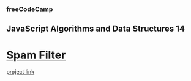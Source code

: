 ### freeCodeCamp

## JavaScript Algorithms and Data Structures 14

# [Spam Filter](https://github.com/UniBreakfast/free-code-camp-javascript-algorithms-14-spam-filter)

[project link](https://www.freecodecamp.org/learn/javascript-algorithms-and-data-structures-v8/learn-regular-expressions-by-building-a-spam-filter/step-1)
